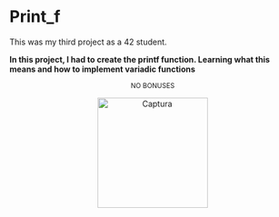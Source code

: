 # Print_f
This was my third project as a 42 student.

**In this project, I had to create the printf function. Learning what this means and how to implement variadic functions**

<p align="center">
<sub>NO BONUSES</sub>
</p>

<p align="center">
<img width="194" alt="Captura" src="https://github.com/shoganaix/42Libft/assets/123943292/eebf29e7-3ffc-4307-9029-8dbb2d366f39">
</p>




